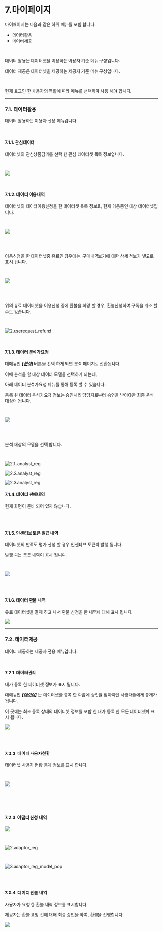 # 7.마이페이지

마이페이지는 다음과 같은 하위 메뉴를 포함 합니다.

* 데이터활용
* 데이터제공

<br/>

데이터 활용은 데이터셋을 이용하는 이용자 기준 메뉴 구성입니다.

데이터 제공은 데이터셋을 제공하는 제공자 기준 메뉴 구성입니다.

<br/>

현재 로그인 한 사용자의 역활에 따라 메뉴를 선택하여 사용 해야 합니다.



------

### 7.1. 데이터활용

데이터 활용하는 이용자 전용 메뉴입니다.

<br/>

#### 7.1.1. 관심데이터

데이터셋의 관심상품담기를 선택 한 관심 데이터셋 목록 정보입니다.

<br/>

![](data_use/interest_data/1.interest.png)

<br/>

#### 7.1.2. 데이터 이용내역

데이터셋의 데이터이용신청을 한 데이터셋 목록 정보로, 현재 이용중인 대상 데이터셋입니다.

<br/>

![](data_use\data_use_hist\1.userequest_list.png)

<br/>

<br/>

이용신청을 한 데이터셋중 유료인 경우에는, 구매내역보기에 대한 상세 정보가 별도로 표시 됩니다.

<br/>

![](data_use\data_use_hist\1.1.userequest_append.png)

<br/>

<br/>

위의 유료 데이터셋을 이용신청 중에 환불을 희망 할 경우, 환불신청하여 구독을 취소 할 수도 있습니다.

<br/>

![2.userequest_refund](data_use\data_use_hist\2.userequest_refund.png)

<br/>

#### 7.1.3. 데이터 분석가요청

대메뉴인 ***<u>[분석]</u>***  버튼을 선택 하게 되면 분석 페이지로 전환됩니다.

이때 분석을 할 대상 데이터 모델을 선택하게 되는데,

아래 데이터 분석가요청 메뉴를 통해 등록 할 수 있습니다.

등록 된 데이터 분석가요청 정보는 승인처리 담당자로부터 승인을 받아야만 최종 분석 대상이 됩니다.

<br/>

![](data_use\data_analyst_hist\1.analyst_list.png)

<br/>

<br/>

분석 대상의 모델을 선택 합니다.

<br/>

![2.1..analyst_reg](data_use\data_analyst_hist\2.1..analyst_reg.png)

![2.2.analyst_reg](data_use\data_analyst_hist\2.2.analyst_reg.png)

![2.3.analyst_reg](data_use\data_analyst_hist\2.3.analyst_reg.png)

#### 7.1.4. 데이터 판매내역

현재 화면이 준비 되어 있지 않습니다.

<br/>

<br/>

#### 7.1.5. 인센티브 토큰 발급 내역

데이터셋의 만족도 평가 신청 할 경우 인센티브 토큰이 발행 됩니다.

발행 되는 토큰 내역이 표시 됩니다.

<br/>

![](data_use\token_issuance_hist\1.token_issuance_list.png)

<br/>

<br/>

#### 7.1.6. 데이터 환불 내역

유료 데이터셋을 결제 하고 나서 환불 신청을 한 내역에 대해 표시 됩니다.

![](data_use\data_refund_hist\1.data_refund_hist.png)

------

### 7.2. 데이터제공

데이터 제공하는 제공자 전용 메뉴입니다.

<br/>

#### 7.2.1. 데이터관리

내가 등록 한 데이터셋 정보가 표시 됩니다.

대메뉴인 ***<u>[데이터]</u>*** 는  데이터셋을 등록 한 다음에 승인을 받아야만 사용자들에게 공개가 됩니다.

이 곳에는 최초 등록 상태의 데이터셋 정보를 포함 한 내가 등록 한 모든 데이터셋이 표시 됩니다.

![](dataprovider\dataset_mng\20220125_111656.png)

<br/>

<br/>

#### 7.2.2. 데이터 사용자현황

데이터셋 사용자 현황 통계 정보를 표시 합니다.

<br/>

![](dataprovider\stats\20220125_111720.png)

#### <br/>

<br/>

#### 7.2.3. 어댑터 신청 내역

![](dataprovider\adaptor_apply_hist\1.adaptor_list.png)

<br/>

![2.adaptor_reg](dataprovider\adaptor_apply_hist\2.adaptor_reg.png)

<br/>

![3.adaptor_reg_model_pop](dataprovider\adaptor_apply_hist\3.adaptor_reg_model_pop.png)

<br/>

<br/>

#### 7.2.4. 데이터 환불 내역

사용자가 요청 한 환불 내역 정보를 표시합니다.

제공자는 환불 요청 건에 대해 최종 승인을 하여, 환불을 진행합니다.

![](dataprovider\data_refund_hist\20220125_111917.png)

